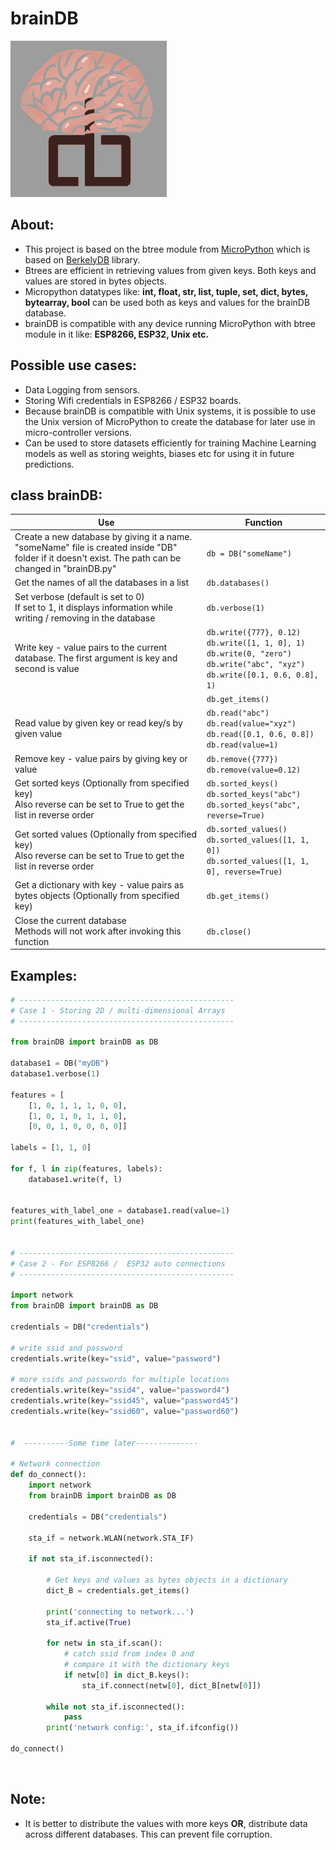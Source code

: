# brainDB
![alt text](https://github.com/schikani/brainDB/blob/main/brainDB.png)

## About:
* This project is based on the btree module from [MicroPython](https://github.com/micropython/micropython) which is based on [BerkelyDB](https://www.oracle.com/database/technologies/related/berkeleydb.html) library.
* Btrees are efficient in retrieving values from given keys. Both keys and values are stored in bytes objects.
* Micropython datatypes like: **int, float, str, list, tuple, set, dict, bytes, bytearray, bool** can be used both as keys and values for the brainDB database.
* brainDB is compatible with any device running MicroPython with btree module in it like: **ESP8266, ESP32, Unix etc.**
  <br>
## Possible use cases:
* Data Logging from sensors.
* Storing Wifi credentials in ESP8266 / ESP32 boards.
* Because brainDB is compatible with Unix systems, it is possible to use the Unix version of MicroPython to create the database for later use in micro-controller versions.
* Can be used to store datasets efficiently for training Machine Learning models as well as storing weights, biases etc for using it in future predictions.
  <br>
## class brainDB:
|Use|Function
|-|-|
|Create a new database by giving it a name. "someName" file is created inside "DB" folder if it doesn't exist. The path can be changed in "brainDB.py"|`db = DB("someName")`|
|Get the names of all the databases in a list|`db.databases()`|
|Set verbose (default is set to 0)<br>If set to 1, it displays information while writing / removing in the database|`db.verbose(1)`|
|Write key - value pairs to the current database. The first argument is key and second is value|`db.write({777}, 0.12)`<br>`db.write([1, 1, 0], 1)`<br>`db.write(0, "zero")`<br>`db.write("abc", "xyz")`<br>`db.write([0.1, 0.6, 0.8], 1)`|
||`db.get_items()`|
|Read value by given key or read key/s by given value|`db.read("abc")`<br>`db.read(value="xyz")`<br>`db.read([0.1, 0.6, 0.8])`<br>`db.read(value=1)`|
|Remove key - value pairs by giving key or value|`db.remove({777})`<br>`db.remove(value=0.12)`|
|Get sorted keys (Optionally from specified key)<br>Also reverse can be set to True to get the list in reverse order|`db.sorted_keys()`<br>`db.sorted_keys("abc")`<br>`db.sorted_keys("abc", reverse=True)`|
|Get sorted values (Optionally from specified key)<br>Also reverse can be set to True to get the list in reverse order|`db.sorted_values()`<br>`db.sorted_values([1, 1, 0])`<br>`db.sorted_values([1, 1, 0], reverse=True)`|
|Get a dictionary with key - value pairs as bytes objects (Optionally from specified key)|`db.get_items()`|
|Close the current database<br>Methods will not work after invoking this function|`db.close()`|

## Examples:
```python
# ------------------------------------------------
# Case 1 - Storing 2D / multi-dimensional Arrays
# ------------------------------------------------

from brainDB import brainDB as DB

database1 = DB("myDB")
database1.verbose(1)

features = [
    [1, 0, 1, 1, 1, 0, 0],
    [1, 0, 1, 0, 1, 1, 0],
    [0, 0, 1, 0, 0, 0, 0]]

labels = [1, 1, 0]

for f, l in zip(features, labels):
    database1.write(f, l)


features_with_label_one = database1.read(value=1)
print(features_with_label_one)


# ------------------------------------------------
# Case 2 - For ESP8266 /  ESP32 auto connections
# ------------------------------------------------

import network
from brainDB import brainDB as DB

credentials = DB("credentials")

# write ssid and password
credentials.write(key="ssid", value="password")

# more ssids and passwords for multiple locations
credentials.write(key="ssid4", value="password4")
credentials.write(key="ssid45", value="password45")
credentials.write(key="ssid60", value="password60")


#  ----------Some time later--------------

# Network connection 
def do_connect():
	import network
	from brainDB import brainDB as DB
	
	credentials = DB("credentials")
	
    sta_if = network.WLAN(network.STA_IF)
	
    if not sta_if.isconnected():
		
        # Get keys and values as bytes objects in a dictionary
        dict_B = credentials.get_items()
		
        print('connecting to network...')
        sta_if.active(True)
		
        for netw in sta_if.scan():
            # catch ssid from index 0 and
			# compare it with the dictionary keys
            if netw[0] in dict_B.keys():
                sta_if.connect(netw[0], dict_B[netw[0]])

        while not sta_if.isconnected():
            pass
        print('network config:', sta_if.ifconfig())
		
do_connect()


```
<br>

## Note:
* It is better to distribute the values with more keys **OR**, distribute data across different databases. This can prevent file corruption.
